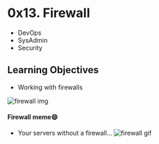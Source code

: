 # 0x13. Firewall

- DevOps
- SysAdmin
- Security

## Learning Objectives

- Working with firewalls

![firewall img](https://s3.amazonaws.com/intranet-projects-files/holbertonschool-sysadmin_devops/284/V1HjQ1Y.png)

#### Firewall meme😄

 - Your servers without a firewall…
 ![firewall gif](https://s3.amazonaws.com/intranet-projects-files/holbertonschool-sysadmin_devops/155/holbertonschool-firewall.gif)